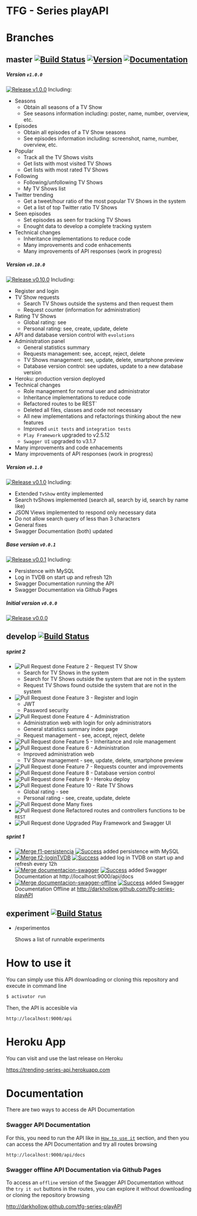TFG - Series playAPI
====================


Branches
========

## master [![Build Status](https://travis-ci.org/DarkHollow/tfg-series-playAPI.svg?branch=master)](https://travis-ci.org/DarkHollow/tfg-series-playAPI) [![Version](https://img.shields.io/badge/release-v1.0.0-blue.svg?ts=1)](https://github.com/DarkHollow/tfg-series-playAPI/releases/tag/v1.0.0) [![Documentation](https://img.shields.io/badge/doc-v1.0.0-green.svg?ts=1)](#documentation)

##### Version `v1.0.0`

[![Release](https://darkhollow.github.io/tfg-series-playAPI/rocket.svg) v1.0.0](https://github.com/DarkHollow/tfg-series-playAPI/releases/tag/v1.0.0)
Including:

- Seasons
  - Obtain all seasons of a TV Show
  - See seasons information including: poster, name, number, overview, etc.
- Episodes
  - Obtain all episodes of a TV Show seasons
  - See episodes information including: screenshot, name, number, overview, etc.
- Popular
  - Track all the TV Shows visits
  - Get lists with most visited TV Shows
  - Get lists with most rated TV Shows
- Following
  - Following/unfollowing TV Shows
  - My TV Shows list
- Twitter trending
  - Get a tweet/hour ratio of the most popular TV Shows in the system
  - Get a list of top Twitter ratio TV Shows
- Seen episodes
  - Set episodes as seen for tracking TV Shows
  - Enought data to develop a complete tracking system
- Technical changes
  - Inheritance implementations to reduce code
  - Many improvements and code enhacements
  - Many improvements of API responses (work in progress)


##### Version `v0.10.0`
[![Release](https://darkhollow.github.io/tfg-series-playAPI/rocket.svg) v0.10.0](https://github.com/DarkHollow/tfg-series-playAPI/releases/tag/v0.10.0)
Including:
- Register and login
- TV Show requests
  - Search TV Shows outside the systems and then request them
  - Request counter (information for administration)
- Rating TV Shows
  - Global rating: see
  - Personal rating: see, create, update, delete
- API and database version control with `evolutions`
- Administration panel
  - General statistics summary
  - Requests management: see, accept, reject, delete
  - TV Shows management: see, update, delete, smartphone preview
  - Database version control: see updates, update to a new database version
- Heroku: production version deployed
- Technical changes
  - Role management for normal user and administrator
  - Inheritance implementations to reduce code
  - Refactored routes to be REST`
  - Deleted all files, classes and code not necessary
  - All new implementations and refactorings thinking about the new features
  - Improved `unit tests` and `integration tests`
  - `Play Framework` upgraded to v2.5.12
  - `Swagger UI` upgraded to v3.1.7
- Many improvements and code enhacements
- Many improvements of API responses (work in progress)


##### Version `v0.1.0`
[![Release](https://darkhollow.github.io/tfg-series-playAPI/rocket.svg) v0.1.0](https://github.com/DarkHollow/tfg-series-playAPI/releases/tag/v0.1.0)
Including:
- Extended `TvShow` entity implemented
- Search tvShows implemented (search all, search by id, search by name like)
- JSON Views implemented to respond only necessary data
- Do not allow search query of less than 3 characters
- General fixes
- Swagger Documentation (both) updated


##### Base version `v0.0.1`
[![Release](https://darkhollow.github.io/tfg-series-playAPI/rocket.svg) v0.0.1](https://github.com/DarkHollow/tfg-series-playAPI/releases/tag/v0.0.1)
Including:
- Persistence with MySQL
- Log in TVDB on start up and refresh 12h
- Swagger Documentation running the API
- Swagger Documentation via Github Pages


##### Initial version `v0.0.0`
[![Release](https://darkhollow.github.io/tfg-series-playAPI/rocket.svg) v0.0.0](https://github.com/DarkHollow/tfg-series-playAPI/releases/tag/v0.0.0)


## develop [![Build Status](https://travis-ci.org/DarkHollow/tfg-series-playAPI.svg?branch=develop)](https://travis-ci.org/DarkHollow/tfg-series-playAPI)

##### sprint 2
- ![Pull Request done](https://darkhollow.github.io/tfg-series-playAPI/pull-request-green.svg) Feature 2 - Request TV Show
  - Search for TV Shows in the system
  - Search for TV Shows outside the system that are not in the system
  - Request TV Shows found outside the system that are not in the system
- ![Pull Request done](https://darkhollow.github.io/tfg-series-playAPI/pull-request-green.svg) Feature 3 - Register and login
  - JWT
  - Password security
- ![Pull Request done](https://darkhollow.github.io/tfg-series-playAPI/pull-request-green.svg) Feature 4 - Administration
  - Administration web with login for only administrators
  - General statistics summary index page
  - Request management - see, accept, reject, delete
- ![Pull Request done](https://darkhollow.github.io/tfg-series-playAPI/pull-request-green.svg) Feature 5 - Inheritance and role management
- ![Pull Request done](https://darkhollow.github.io/tfg-series-playAPI/pull-request-green.svg) Feature 6 - Administration
  - Improved administration web
  - TV Show management - see, update, delete, smartphone preview
- ![Pull Request done](https://darkhollow.github.io/tfg-series-playAPI/pull-request-green.svg) Feature 7 - Requests counter and improvements
- ![Pull Request done](https://darkhollow.github.io/tfg-series-playAPI/pull-request-green.svg) Feature 8 - Database version control
- ![Pull Request done](https://darkhollow.github.io/tfg-series-playAPI/pull-request-green.svg) Feature 9 - Heroku deploy
- ![Pull Request done](https://darkhollow.github.io/tfg-series-playAPI/pull-request-green.svg) Feature 10 - Rate TV Shows
  - Global rating - see
  - Personal rating - see, create, update, delete
- ![Pull Request done](https://darkhollow.github.io/tfg-series-playAPI/pull-request-green.svg) Many fixes
- ![Pull Request done](https://darkhollow.github.io/tfg-series-playAPI/pull-request-green.svg) Refactored routes and controllers functions to be `REST`
- ![Pull Request done](https://darkhollow.github.io/tfg-series-playAPI/pull-request-green.svg) Upgraded Play Framework and Swagger UI


##### sprint 1
- [![Merge](https://darkhollow.github.io/tfg-series-playAPI/pull-request-green.svg) f1-persistencia](https://github.com/DarkHollow/tfg-series-playAPI/commit/afae5affa2267e11c7a0213d91c4126007203b21) [![Success](https://darkhollow.github.io/tfg-series-playAPI/check-green.svg)](https://travis-ci.org/DarkHollow/tfg-series-playAPI/builds/169117350) added persistence with MySQL
- [![Merge](https://darkhollow.github.io/tfg-series-playAPI/pull-request-green.svg) f2-loginTVDB](https://github.com/DarkHollow/tfg-series-playAPI/commit/0d770990d298835e057b4ef3279df0230bfa7b0a) [![Success](https://darkhollow.github.io/tfg-series-playAPI/check-green.svg)](https://travis-ci.org/DarkHollow/tfg-series-playAPI/builds/171504480) added log in TVDB on start up and refresh every 12h
- [![Merge](https://darkhollow.github.io/tfg-series-playAPI/pull-request-green.svg) documentacion-swagger](https://github.com/DarkHollow/tfg-series-playAPI/commit/9049dee28153efd6c02b133f2526655eeb4b3dd7) [![Success](https://darkhollow.github.io/tfg-series-playAPI/check-green.svg)](https://travis-ci.org/DarkHollow/tfg-seriews-playAPI/builds/177389040) added Swagger Documentation at http://localhost:9000/api/docs
- [![Merge](https://darkhollow.github.io/tfg-series-playAPI/pull-request-green.svg) documentacion-swagger-offline](https://github.com/DarkHollow/tfg-series-playAPI/commit/5192f336f768d48a8061d292de8adf850ca1a190) [![Success](https://darkhollow.github.io/tfg-series-playAPI/check-green.svg)](https://travis-ci.org/DarkHollow/tfg-series-playAPI/builds/177477812) added Swagger Documentation Offline at <http://darkhollow.github.com/tfg-series-playAPI>


## experiment [![Build Status](https://travis-ci.org/DarkHollow/tfg-series-playAPI.svg?branch=experiment)](https://travis-ci.org/DarkHollow/tfg-series-playAPI)

- /experimentos

  Shows a list of runnable experiments


How to use it
=============
You can simply use this API downloading or cloning this repository and execute in command line

```bash
$ activator run
```

Then, the API is accesible via

```
http://localhost:9000/api
```


Heroku App
==========

You can visit and use the last release on Heroku

https://trending-series-api.herokuapp.com


Documentation
=============

There are two ways to access de API Documentation

### Swagger API Documentation
For this, you need to run the API like in [`How to use it`](#how-to-use-it) section, and then you can access the API Documentation and try all routes browsing

```
http://localhost:9000/api/docs
```

### Swagger offline API Documentation via Github Pages
To access an `offline` version of the Swagger API Documentation without the `try it out` buttons in the routes, you can explore it without downloading or cloning the repository browsing

http://darkhollow.github.com/tfg-series-playAPI
